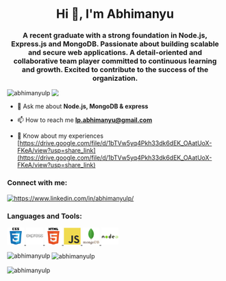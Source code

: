 <h1 align="center">Hi 👋, I'm Abhimanyu</h1>
<h3 align="center">A recent graduate with a strong foundation in Node.js, Express.js and MongoDB. Passionate about building scalable and secure web applications. A detail-oriented and collaborative team player committed to continuous learning and growth. Excited to contribute to the success of the organization.</h3>
<img align="right" width="400" src="https://www.google.com/url?sa=i&url=https%3A%2F%2Fgfycat.com%2Fgifs%2Fsearch%2Fhire%2Bwordpress%2Bdeveloper&psig=AOvVaw1gZ4awI2liyCsyzjuV6Hm_&ust=1681835775790000&source=images&cd=vfe&ved=0CBEQjRxqFwoTCMinwtSssf4CFQAAAAAdAAAAABAD">

<p align="left"> <img src="https://komarev.com/ghpvc/?username=abhimanyulp&label=Profile%20views&color=0e75b6&style=flat" alt="abhimanyulp" /> </p>

- 💬 Ask me about **Node.js, MongoDB & express**

- 📫 How to reach me **lp.abhimanyu@gmail.com**

- 📄 Know about my experiences [https://drive.google.com/file/d/1bTVw5yq4Pkh33dk6dEK_OAatUoX-FKeA/view?usp=share_link](https://drive.google.com/file/d/1bTVw5yq4Pkh33dk6dEK_OAatUoX-FKeA/view?usp=share_link)

<h3 align="left">Connect with me:</h3>
<p align="left">
<a href="https://linkedin.com/in/https://www.linkedin.com/in/abhimanyulp/" target="blank"><img align="center" src="https://raw.githubusercontent.com/rahuldkjain/github-profile-readme-generator/master/src/images/icons/Social/linked-in-alt.svg" alt="https://www.linkedin.com/in/abhimanyulp/" height="30" width="40" /></a>
</p>

<h3 align="left">Languages and Tools:</h3>
<p align="left"> <a href="https://www.w3schools.com/css/" target="_blank" rel="noreferrer"> <img src="https://raw.githubusercontent.com/devicons/devicon/master/icons/css3/css3-original-wordmark.svg" alt="css3" width="40" height="40"/> </a> <a href="https://expressjs.com" target="_blank" rel="noreferrer"> <img src="https://raw.githubusercontent.com/devicons/devicon/master/icons/express/express-original-wordmark.svg" alt="express" width="40" height="40"/> </a> <a href="https://www.w3.org/html/" target="_blank" rel="noreferrer"> <img src="https://raw.githubusercontent.com/devicons/devicon/master/icons/html5/html5-original-wordmark.svg" alt="html5" width="40" height="40"/> </a> <a href="https://developer.mozilla.org/en-US/docs/Web/JavaScript" target="_blank" rel="noreferrer"> <img src="https://raw.githubusercontent.com/devicons/devicon/master/icons/javascript/javascript-original.svg" alt="javascript" width="40" height="40"/> </a> <a href="https://www.mongodb.com/" target="_blank" rel="noreferrer"> <img src="https://raw.githubusercontent.com/devicons/devicon/master/icons/mongodb/mongodb-original-wordmark.svg" alt="mongodb" width="40" height="40"/> </a> <a href="https://nodejs.org" target="_blank" rel="noreferrer"> <img src="https://raw.githubusercontent.com/devicons/devicon/master/icons/nodejs/nodejs-original-wordmark.svg" alt="nodejs" width="40" height="40"/> </a> </p>

<p><img align="left" src="https://github-readme-stats.vercel.app/api/top-langs?username=abhimanyulp&show_icons=true&locale=en&layout=compact" alt="abhimanyulp" /></p>

<p>&nbsp;<img align="center" src="https://github-readme-stats.vercel.app/api?username=abhimanyulp&show_icons=true&locale=en" alt="abhimanyulp" /></p>

<p><img align="center" src="https://github-readme-streak-stats.herokuapp.com/?user=abhimanyulp&" alt="abhimanyulp" /></p>
